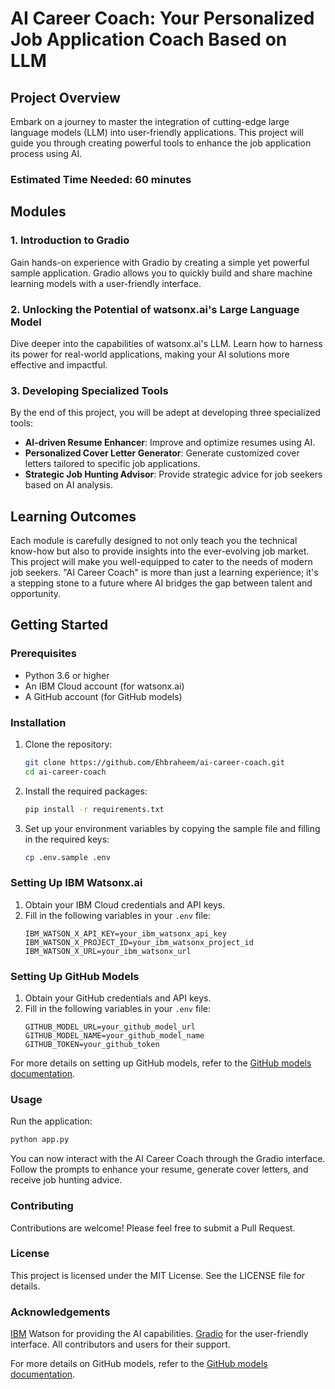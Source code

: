# AI Career Coach: Your Personalized Job Application Coach Based on LLM

## Project Overview

Embark on a journey to master the integration of cutting-edge large language models (LLM) into user-friendly applications. This project will guide you through creating powerful tools to enhance the job application process using AI.

### Estimated Time Needed: 60 minutes

## Modules

### 1. Introduction to Gradio

Gain hands-on experience with Gradio by creating a simple yet powerful sample application. Gradio allows you to quickly build and share machine learning models with a user-friendly interface.

### 2. Unlocking the Potential of watsonx.ai's Large Language Model

Dive deeper into the capabilities of watsonx.ai's LLM. Learn how to harness its power for real-world applications, making your AI solutions more effective and impactful.

### 3. Developing Specialized Tools

By the end of this project, you will be adept at developing three specialized tools:

- **AI-driven Resume Enhancer**: Improve and optimize resumes using AI.
- **Personalized Cover Letter Generator**: Generate customized cover letters tailored to specific job applications.
- **Strategic Job Hunting Advisor**: Provide strategic advice for job seekers based on AI analysis.

## Learning Outcomes

Each module is carefully designed to not only teach you the technical know-how but also to provide insights into the ever-evolving job market. This project will make you well-equipped to cater to the needs of modern job seekers. "AI Career Coach" is more than just a learning experience; it's a stepping stone to a future where AI bridges the gap between talent and opportunity.

## Getting Started

### Prerequisites

- Python 3.6 or higher
- An IBM Cloud account (for watsonx.ai)
- A GitHub account (for GitHub models)

### Installation

1. Clone the repository:

   ```bash
   git clone https://github.com/Ehbraheem/ai-career-coach.git
   cd ai-career-coach
   ```

2. Install the required packages:

   ```bash
   pip install -r requirements.txt
   ```

3. Set up your environment variables by copying the sample file and filling in the required keys:
   ```bash
   cp .env.sample .env
   ```

### Setting Up IBM Watsonx.ai

1. Obtain your IBM Cloud credentials and API keys.
2. Fill in the following variables in your `.env` file:
   ```env
   IBM_WATSON_X_API_KEY=your_ibm_watsonx_api_key
   IBM_WATSON_X_PROJECT_ID=your_ibm_watsonx_project_id
   IBM_WATSON_X_URL=your_ibm_watsonx_url
   ```

### Setting Up GitHub Models

1. Obtain your GitHub credentials and API keys.
2. Fill in the following variables in your `.env` file:
   ```env
   GITHUB_MODEL_URL=your_github_model_url
   GITHUB_MODEL_NAME=your_github_model_name
   GITHUB_TOKEN=your_github_token
   ```

For more details on setting up GitHub models, refer to the [GitHub models documentation](https://docs.github.com/en/github-models/prototyping-with-ai-models).

### Usage

Run the application:

```bash
python app.py
```

You can now interact with the AI Career Coach through the Gradio interface. Follow the prompts to enhance your resume, generate cover letters, and receive job hunting advice.

### Contributing

Contributions are welcome! Please feel free to submit a Pull Request.

### License

This project is licensed under the MIT License. See the LICENSE file for details.

### Acknowledgements

[IBM](https://www.ibm.com/watson) Watson for providing the AI capabilities.
[Gradio](https://gradio.app) for the user-friendly interface.
All contributors and users for their support.

For more details on GitHub models, refer to the [GitHub models documentation](https://docs.github.com/en/github-models/prototyping-with-ai-models).
